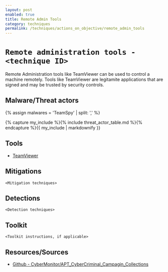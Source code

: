 ```yaml
---
layout: post
enabled: true
title: Remote Admin Tools
category: techniques
permalink: /techniques/actions_on_objective/remote_admin_tools
---
```

# `Remote administration tools - <technique ID>`

Remote Administration tools like TeamViewer can be used to control a machine remotely. Tools like TeamViewer are legitamite applications that are signed and may be trusted by security controls.

## Malware/Threat actors

{% assign malwares = 'TeamSpy' | split: ',' %}

{% capture my_include %}{% include threat_actor_table.md %}{% endcapture %}{{ my_include | markdownify }}

## Tools

* [TeamViewer](https://www.teamviewer.com/en-us/)

## Mitigations

`<Mitigation techniques>`

## Detections

`<Detection techniques>`

## Toolkit

`<Toolkit instructions, if applicable>`

## Resources/Sources

* [Github - CyberMonitor/APT_CyberCriminal_Campagin_Collections](https://github.com/CyberMonitor/APT_CyberCriminal_Campagin_Collections)
